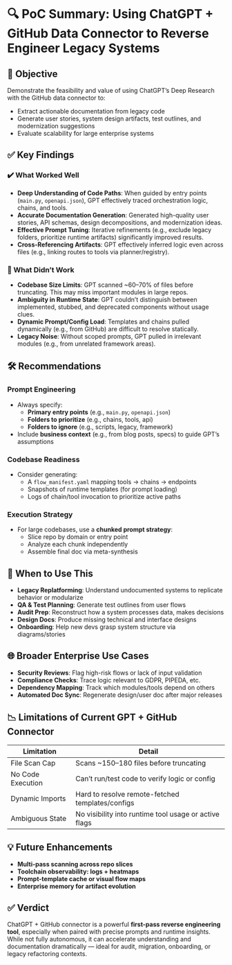 # 🔍 PoC Summary: Using ChatGPT + GitHub Data Connector to Reverse Engineer Legacy Systems

## 🧭 Objective
Demonstrate the feasibility and value of using ChatGPT’s Deep Research with the GitHub data connector to:
- Extract actionable documentation from legacy code
- Generate user stories, system design artifacts, test outlines, and modernization suggestions
- Evaluate scalability for large enterprise systems

## ✅ Key Findings

### ✔️ What Worked Well
- **Deep Understanding of Code Paths**: When guided by entry points (`main.py`, `openapi.json`), GPT effectively traced orchestration logic, chains, and tools.
- **Accurate Documentation Generation**: Generated high-quality user stories, API schemas, design decompositions, and modernization ideas.
- **Effective Prompt Tuning**: Iterative refinements (e.g., exclude legacy folders, prioritize runtime artifacts) significantly improved results.
- **Cross-Referencing Artifacts**: GPT effectively inferred logic even across files (e.g., linking routes to tools via planner/registry).

### 🚫 What Didn’t Work
- **Codebase Size Limits**: GPT scanned ~60–70% of files before truncating. This may miss important modules in large repos.
- **Ambiguity in Runtime State**: GPT couldn’t distinguish between implemented, stubbed, and deprecated components without usage clues.
- **Dynamic Prompt/Config Load**: Templates and chains pulled dynamically (e.g., from GitHub) are difficult to resolve statically.
- **Legacy Noise**: Without scoped prompts, GPT pulled in irrelevant modules (e.g., from unrelated framework areas).

## 🛠️ Recommendations

### Prompt Engineering
- Always specify:
  - **Primary entry points** (e.g., `main.py`, `openapi.json`)
  - **Folders to prioritize** (e.g., chains, tools, api)
  - **Folders to ignore** (e.g., scripts, legacy, framework)
- Include **business context** (e.g., from blog posts, specs) to guide GPT’s assumptions

### Codebase Readiness
- Consider generating:
  - A `flow_manifest.yaml` mapping tools → chains → endpoints
  - Snapshots of runtime templates (for prompt loading)
  - Logs of chain/tool invocation to prioritize active paths

### Execution Strategy
- For large codebases, use a **chunked prompt strategy**:
  - Slice repo by domain or entry point
  - Analyze each chunk independently
  - Assemble final doc via meta-synthesis

## 🧩 When to Use This
- **Legacy Replatforming**: Understand undocumented systems to replicate behavior or modularize
- **QA & Test Planning**: Generate test outlines from user flows
- **Audit Prep**: Reconstruct how a system processes data, makes decisions
- **Design Docs**: Produce missing technical and interface designs
- **Onboarding**: Help new devs grasp system structure via diagrams/stories

## 🌐 Broader Enterprise Use Cases
- **Security Reviews**: Flag high-risk flows or lack of input validation
- **Compliance Checks**: Trace logic relevant to GDPR, PIPEDA, etc.
- **Dependency Mapping**: Track which modules/tools depend on others
- **Automated Doc Sync**: Regenerate design/user doc after major releases

## 📉 Limitations of Current GPT + GitHub Connector
| Limitation | Detail |
|-----------|--------|
| File Scan Cap | Scans ~150–180 files before truncating |
| No Code Execution | Can’t run/test code to verify logic or config |
| Dynamic Imports | Hard to resolve remote-fetched templates/configs |
| Ambiguous State | No visibility into runtime tool usage or active flags |

## 💡 Future Enhancements
- **Multi-pass scanning across repo slices**
- **Toolchain observability: logs + heatmaps**
- **Prompt-template cache or visual flow maps**
- **Enterprise memory for artifact evolution**

## ✅ Verdict
ChatGPT + GitHub connector is a powerful **first-pass reverse engineering tool**, especially when paired with precise prompts and runtime insights. While not fully autonomous, it can accelerate understanding and documentation dramatically — ideal for audit, migration, onboarding, or legacy refactoring contexts.